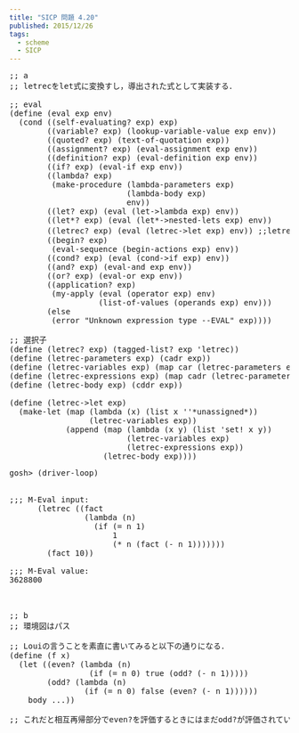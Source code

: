 ```yaml
---
title: "SICP 問題 4.20"
published: 2015/12/26
tags:
  - scheme
  - SICP
---
```



<pre class="code lang-scheme" data-lang="scheme" data-unlink><span class="synComment">;; a</span>
<span class="synComment">;; letrecをlet式に変換すし，導出された式として実装する．</span>

<span class="synComment">;; eval</span>
<span class="synSpecial">(</span><span class="synStatement">define</span> <span class="synSpecial">(</span><span class="synIdentifier">eval</span> <span class="synIdentifier">exp</span> env<span class="synSpecial">)</span>
  <span class="synSpecial">(</span><span class="synStatement">cond</span> <span class="synSpecial">((</span>self-evaluating? <span class="synIdentifier">exp</span><span class="synSpecial">)</span> <span class="synIdentifier">exp</span><span class="synSpecial">)</span>
        <span class="synSpecial">((</span>variable? <span class="synIdentifier">exp</span><span class="synSpecial">)</span> <span class="synSpecial">(</span>lookup-variable-value <span class="synIdentifier">exp</span> env<span class="synSpecial">))</span>
        <span class="synSpecial">((</span>quoted? <span class="synIdentifier">exp</span><span class="synSpecial">)</span> <span class="synSpecial">(</span>text-of-quotation <span class="synIdentifier">exp</span><span class="synSpecial">))</span>
        <span class="synSpecial">((</span>assignment? <span class="synIdentifier">exp</span><span class="synSpecial">)</span> <span class="synSpecial">(</span>eval-assignment <span class="synIdentifier">exp</span> env<span class="synSpecial">))</span>
        <span class="synSpecial">((</span>definition? <span class="synIdentifier">exp</span><span class="synSpecial">)</span> <span class="synSpecial">(</span>eval-definition <span class="synIdentifier">exp</span> env<span class="synSpecial">))</span>
        <span class="synSpecial">((</span>if? <span class="synIdentifier">exp</span><span class="synSpecial">)</span> <span class="synSpecial">(</span>eval-if <span class="synIdentifier">exp</span> env<span class="synSpecial">))</span>
        <span class="synSpecial">((</span>lambda? <span class="synIdentifier">exp</span><span class="synSpecial">)</span>
         <span class="synSpecial">(</span>make-procedure <span class="synSpecial">(</span>lambda-parameters <span class="synIdentifier">exp</span><span class="synSpecial">)</span>
                         <span class="synSpecial">(</span>lambda-body <span class="synIdentifier">exp</span><span class="synSpecial">)</span>
                         env<span class="synSpecial">))</span>
        <span class="synSpecial">((</span>let? <span class="synIdentifier">exp</span><span class="synSpecial">)</span> <span class="synSpecial">(</span><span class="synIdentifier">eval</span> <span class="synSpecial">(</span>let-&gt;lambda <span class="synIdentifier">exp</span><span class="synSpecial">)</span> env<span class="synSpecial">))</span>
        <span class="synSpecial">((</span>let*? <span class="synIdentifier">exp</span><span class="synSpecial">)</span> <span class="synSpecial">(</span><span class="synIdentifier">eval</span> <span class="synSpecial">(</span>let*-&gt;nested-lets <span class="synIdentifier">exp</span><span class="synSpecial">)</span> env<span class="synSpecial">))</span>
        <span class="synSpecial">((</span>letrec? <span class="synIdentifier">exp</span><span class="synSpecial">)</span> <span class="synSpecial">(</span><span class="synIdentifier">eval</span> <span class="synSpecial">(</span>letrec-&gt;let <span class="synIdentifier">exp</span><span class="synSpecial">)</span> env<span class="synSpecial">))</span> <span class="synComment">;;letrecを追加</span>
        <span class="synSpecial">((</span>begin? <span class="synIdentifier">exp</span><span class="synSpecial">)</span>
         <span class="synSpecial">(</span>eval-sequence <span class="synSpecial">(</span>begin-actions <span class="synIdentifier">exp</span><span class="synSpecial">)</span> env<span class="synSpecial">))</span>
        <span class="synSpecial">((</span>cond? <span class="synIdentifier">exp</span><span class="synSpecial">)</span> <span class="synSpecial">(</span><span class="synIdentifier">eval</span> <span class="synSpecial">(</span>cond-&gt;if <span class="synIdentifier">exp</span><span class="synSpecial">)</span> env<span class="synSpecial">))</span>
        <span class="synSpecial">((</span>and? <span class="synIdentifier">exp</span><span class="synSpecial">)</span> <span class="synSpecial">(</span>eval-and <span class="synIdentifier">exp</span> env<span class="synSpecial">))</span>
        <span class="synSpecial">((</span>or? <span class="synIdentifier">exp</span><span class="synSpecial">)</span> <span class="synSpecial">(</span>eval-or <span class="synIdentifier">exp</span> env<span class="synSpecial">))</span>
        <span class="synSpecial">((</span>application? <span class="synIdentifier">exp</span><span class="synSpecial">)</span>
         <span class="synSpecial">(</span>my-apply <span class="synSpecial">(</span><span class="synIdentifier">eval</span> <span class="synSpecial">(</span>operator <span class="synIdentifier">exp</span><span class="synSpecial">)</span> env<span class="synSpecial">)</span>
                   <span class="synSpecial">(</span>list-of-values <span class="synSpecial">(</span>operands <span class="synIdentifier">exp</span><span class="synSpecial">)</span> env<span class="synSpecial">)))</span>
        <span class="synSpecial">(</span><span class="synStatement">else</span>
         <span class="synSpecial">(</span>error <span class="synConstant">&quot;Unknown expression type --EVAL&quot;</span> <span class="synIdentifier">exp</span><span class="synSpecial">))))</span>

<span class="synComment">;; 選択子</span>
<span class="synSpecial">(</span><span class="synStatement">define</span> <span class="synSpecial">(</span>letrec? <span class="synIdentifier">exp</span><span class="synSpecial">)</span> <span class="synSpecial">(</span>tagged-list? <span class="synIdentifier">exp</span> <span class="synSpecial">'</span>letrec<span class="synSpecial">))</span>
<span class="synSpecial">(</span><span class="synStatement">define</span> <span class="synSpecial">(</span>letrec-parameters <span class="synIdentifier">exp</span><span class="synSpecial">)</span> <span class="synSpecial">(</span><span class="synIdentifier">cadr</span> <span class="synIdentifier">exp</span><span class="synSpecial">))</span>
<span class="synSpecial">(</span><span class="synStatement">define</span> <span class="synSpecial">(</span>letrec-variables <span class="synIdentifier">exp</span><span class="synSpecial">)</span> <span class="synSpecial">(</span><span class="synIdentifier">map</span> <span class="synIdentifier">car</span> <span class="synSpecial">(</span>letrec-parameters <span class="synIdentifier">exp</span><span class="synSpecial">)))</span>
<span class="synSpecial">(</span><span class="synStatement">define</span> <span class="synSpecial">(</span>letrec-expressions <span class="synIdentifier">exp</span><span class="synSpecial">)</span> <span class="synSpecial">(</span><span class="synIdentifier">map</span> <span class="synIdentifier">cadr</span> <span class="synSpecial">(</span>letrec-parameters <span class="synIdentifier">exp</span><span class="synSpecial">)))</span>
<span class="synSpecial">(</span><span class="synStatement">define</span> <span class="synSpecial">(</span>letrec-body <span class="synIdentifier">exp</span><span class="synSpecial">)</span> <span class="synSpecial">(</span><span class="synIdentifier">cddr</span> <span class="synIdentifier">exp</span><span class="synSpecial">))</span>

<span class="synSpecial">(</span><span class="synStatement">define</span> <span class="synSpecial">(</span>letrec-&gt;let <span class="synIdentifier">exp</span><span class="synSpecial">)</span>
  <span class="synSpecial">(</span>make-let <span class="synSpecial">(</span><span class="synIdentifier">map</span> <span class="synSpecial">(</span><span class="synStatement">lambda</span> <span class="synSpecial">(</span>x<span class="synSpecial">)</span> <span class="synSpecial">(</span><span class="synIdentifier">list</span> x <span class="synSpecial">''</span><span class="synConstant">*unassigned*</span><span class="synSpecial">))</span>
                 <span class="synSpecial">(</span>letrec-variables <span class="synIdentifier">exp</span><span class="synSpecial">))</span>
            <span class="synSpecial">(</span><span class="synIdentifier">append</span> <span class="synSpecial">(</span><span class="synIdentifier">map</span> <span class="synSpecial">(</span><span class="synStatement">lambda</span> <span class="synSpecial">(</span>x y<span class="synSpecial">)</span> <span class="synSpecial">(</span><span class="synIdentifier">list</span> <span class="synSpecial">'</span>set! x y<span class="synSpecial">))</span>
                         <span class="synSpecial">(</span>letrec-variables <span class="synIdentifier">exp</span><span class="synSpecial">)</span>
                         <span class="synSpecial">(</span>letrec-expressions <span class="synIdentifier">exp</span><span class="synSpecial">))</span>
                    <span class="synSpecial">(</span>letrec-body <span class="synIdentifier">exp</span><span class="synSpecial">))))</span>
</pre>




<pre class="code lang-scheme" data-lang="scheme" data-unlink>gosh&gt; <span class="synSpecial">(</span>driver-loop<span class="synSpecial">)</span>


<span class="synComment">;;; M-Eval input:</span>
      <span class="synSpecial">(</span><span class="synStatement">letrec</span> <span class="synSpecial">((</span>fact
                <span class="synSpecial">(</span><span class="synStatement">lambda</span> <span class="synSpecial">(</span>n<span class="synSpecial">)</span>
                  <span class="synSpecial">(</span><span class="synStatement">if</span> <span class="synSpecial">(</span><span class="synIdentifier">=</span> n <span class="synConstant">1</span><span class="synSpecial">)</span>
                      <span class="synConstant">1</span>
                      <span class="synSpecial">(</span><span class="synIdentifier">*</span> n <span class="synSpecial">(</span>fact <span class="synSpecial">(</span><span class="synIdentifier">-</span> n <span class="synConstant">1</span><span class="synSpecial">)))))))</span>
        <span class="synSpecial">(</span>fact <span class="synConstant">10</span><span class="synSpecial">))</span>

<span class="synComment">;;; M-Eval value:</span>
<span class="synConstant">3628800</span>
</pre>


<p>　</p>

<pre class="code lang-scheme" data-lang="scheme" data-unlink><span class="synComment">;; b</span>
<span class="synComment">;; 環境図はパス</span>

<span class="synComment">;; Louiの言うことを素直に書いてみると以下の通りになる．</span>
<span class="synSpecial">(</span><span class="synStatement">define</span> <span class="synSpecial">(</span>f x<span class="synSpecial">)</span>
  <span class="synSpecial">(</span><span class="synStatement">let</span> <span class="synSpecial">((</span><span class="synIdentifier">even?</span> <span class="synSpecial">(</span><span class="synStatement">lambda</span> <span class="synSpecial">(</span>n<span class="synSpecial">)</span>
                 <span class="synSpecial">(</span><span class="synStatement">if</span> <span class="synSpecial">(</span><span class="synIdentifier">=</span> n <span class="synConstant">0</span><span class="synSpecial">)</span> true <span class="synSpecial">(</span><span class="synIdentifier">odd?</span> <span class="synSpecial">(</span><span class="synIdentifier">-</span> n <span class="synConstant">1</span><span class="synSpecial">)))))</span>
        <span class="synSpecial">(</span><span class="synIdentifier">odd?</span> <span class="synSpecial">(</span><span class="synStatement">lambda</span> <span class="synSpecial">(</span>n<span class="synSpecial">)</span>
                <span class="synSpecial">(</span><span class="synStatement">if</span> <span class="synSpecial">(</span><span class="synIdentifier">=</span> n <span class="synConstant">0</span><span class="synSpecial">)</span> false <span class="synSpecial">(</span><span class="synIdentifier">even?</span> <span class="synSpecial">(</span><span class="synIdentifier">-</span> n <span class="synConstant">1</span><span class="synSpecial">))))))</span>
    body ...<span class="synSpecial">))</span>

<span class="synComment">;; これだと相互再帰部分でeven?を評価するときにはまだodd?が評価されていないためエラーになる．</span>
</pre>


